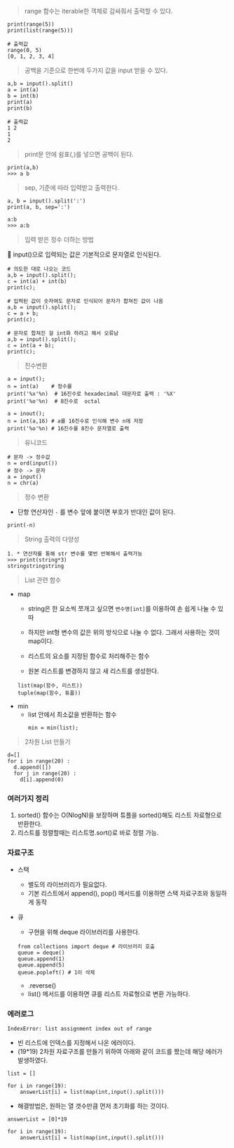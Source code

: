 > range 함수는 iterable한 객체로 감싸줘서 출력할 수 있다.

```
print(range(5)) 
print(list(range(5)))  

# 출력값
range(0, 5)
[0, 1, 2, 3, 4]
```


> 공백을 기준으로 한번에 두가지 값을 input 받을 수 있다.
``` 
a,b = input().split()
a = int(a)
b = int(b)
print(a)
print(b)

# 출력값
1 2
1
2
```

>print문 안에 쉼표(,)를 넣으면  공백이 된다.
```
print(a,b) 
>>> a b
```

>sep, 기준에 따라 입력받고 출력한다.
```
a, b = input().split(':')
print(a, b, sep=':')

a:b
>>> a:b
```

>입력 받은 정수 더하는 방법 

🔴 input()으로 입력되는 값은 기본적으로 문자열로 인식된다.
```
# 의도한 대로 나오는 코드 
a,b = input().split();
c = int(a) + int(b)
print(c);

# 입력된 값이 숫자여도 문자로 인식되어 문자가 합쳐진 값이 나옴
a,b = input().split();
c = a + b;
print(c);

# 문자로 합쳐진 걸 int화 하려고 해서 오류남 
a,b = input().split();
c = int(a + b);
print(c);
```

>진수변환
```
a = input();
n = int(a)    # 정수를 
print('%x'%n)  # 16진수로 hexadecimal 대문자로 출력 : '%X'
print('%o'%n)  # 8진수로  octal

a = inout();
n = int(a,16) # a를 16진수로 인식해 변수 n에 저장
print('%o'%n) # 16진수를 8진수 문자열로 출력 
```

>유니코드
```
# 문자 -> 정수값
n = ord(input())
# 정수 -> 문자
a = input()
n = chr(a) 
```

>정수 변환
- 단항 연산자인 `-` 를 변수 앞에 붙이면 부호가 반대인 값이 된다.
```
print(-n)
```

>String 출력의 다양성
```
1. * 연산자를 통해 str 변수를 몇번 반복해서 출력가능
>>> print(string*3) 
stringstringstring
```
>List 관련 함수

- map
  - string은 한 요소씩 쪼개고 싶으면 `변수명[int]`를 이용하여 손 쉽게 나눌 수 있따
  - 하지만 int형 변수의 값은 위의 방식으로 나눌 수 없다. 그래서 사용하는 것이 map이다.

  - 리스트의 요소를 지정된 함수로 처리해주는 함수
  - 원본 리스트를 변경하지 않고 새 리스트를 생성한다.
  ```
  list(map(함수, 리스트))
  tuple(map(함수, 튜플))
  ```
- min
  - list 안에서 최소값을 반환하는 함수  
    ```
    min = min(list);
    ```
    
>2차원 List 만들기
```
d=[]
for i in range(20) : 
  d.append([])
  for j in range(20) :  
    d[i].append(0)
``` 

### 여러가지 정리
1. sorted() 함수는 O(NlogN)을 보장하며 튜플을 sorted()해도 리스트 자료형으로 반환한다.
2. 리스트를 정렬할때는 리스트명.sort()로 바로 정렬 가능.

### 자료구조
- 스택
  - 별도의 라이브러리가 필요없다.
  - 기본 리스트에서 append(), pop() 메서드를 이용하면 스택 자료구조와 동일하게 동작

- 큐
  - 구현을 위해 deque 라이브러리를 사용한다. 
  ```
  from collections import deque # 라이브러리 호출
  queue = deque()
  queue.append(1)
  queue.append(5)
  queue.popleft() # 1이 삭제
  ```
  - .reverse()
  - list() 메서드를 이용하면 큐를 리스트 자료형으로 변환 가능하다. 

### 에러로그
```
IndexError: list assignment index out of range
```
- 빈 리스트에 인덱스를 지정해서 나온 에러이다. 
- (19*19) 2차원 자료구조를 만들기 위하여 아래와 같이 코드를 짰는데 해당 에러가 발생하였다.
```
list = []

for i in range(19):
    answerList[i] = list(map(int,input().split()))
```
- 해결방법은, 원하는 열 갯수만큼 먼저 초기화를 하는 것이다.
```
answerList = [0]*19

for i in range(19):
    answerList[i] = list(map(int,input().split()))
```